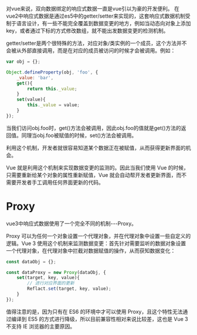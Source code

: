 

对vue来说，双向数据绑定的响应式数据一直是vue引以为豪的开发便利。
在vue2中响应式数据是通过es5中的getter/setter来实现的，这套响应式数据机制受制于语言设计，有一些不能完全覆盖到数据变更的地方，例如当动态向对象上添加key，或者通过下标的方式修改数组，就不能出发数据变更的检测机制。

getter/setter是两个很特殊的方法，对应对象/类实例的一个成员，这个方法并不会被从外部直接调用，而是在对应的成员被访问的时候才会被调用。例如：

```js
var obj = {};

Object.defineProperty(obj, 'foo', {
    _value: 'bar',
    get(){
        return this._value;
    }
    set(value){
        this._value = value;
    }
});
```

当我们访问obj.foo时，get()方法会被调用，因此obj.foo的值就是get()方法的返回值。同理当obj.foo被赋值的时候，set()方法会被调用。

利用这个机制，开发者就很容易知道某个数据正在被赋值，从而获得更新界面的机会。

Vue 就是利用这个机制来实现数据变更的监测的。因此当我们使用 Vue 的时候，只需要重新给某个对象的属性重新赋值，Vue 就会自动帮开发者更新界面，而不需要开发者手工调用任何界面更新的代码。

# Proxy
vue3中响应式数据使用了一个完全不同的机制---Proxy。

Proxy 可以为任何一个对象设置一个代理对象，并在代理对象中设置一些自定义的逻辑。Vue 3 使用这个机制来监测数据变更：首先针对需要监听的数据对象设置一个代理对象，在代理对象中拦截对数据赋值的操作，从而获知数据变化：

```js
const dataObj = {};

const dataProxy = new Proxy(dataObj, {
    set(target, key, value){
        // 进行对应界面的更新
        Reflact.set(target, key, value);
    }
});
```
值得注意的是，因为只有在 ES6 的环境中才可以使用 Proxy，且这个特性无法通过编译到 ES5 的方式进行降级，所以目前兼容性相对来说比较差，这也是 Vue 3 不支持 IE 浏览器的主要原因。